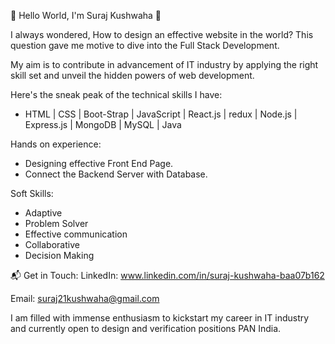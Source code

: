 👋 Hello World, I'm Suraj Kushwaha 👋

I always wondered, How to design an effective website in the world? This question gave me motive to dive into the Full Stack Development.

My aim is to contribute in advancement of IT industry by applying the right skill set and unveil the hidden powers of web development.

Here's the sneak peak of the technical skills I have:
* HTML | CSS | Boot-Strap | JavaScript | React.js | redux | Node.js | Express.js | MongoDB | MySQL | Java

Hands on experience:
* Designing effective Front End Page.
* Connect the Backend Server with Database.

Soft Skills:
* Adaptive
* Problem Solver
* Effective communication
* Collaborative
* Decision Making

📬 Get in Touch:
LinkedIn: www.linkedin.com/in/suraj-kushwaha-baa07b162

Email: suraj21kushwaha@gmail.com

I am filled with immense enthusiasm to kickstart my career in IT industry and currently open to design and verification positions PAN India.

